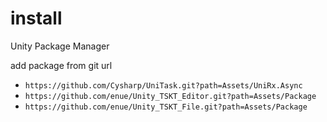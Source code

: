 # install

Unity Package Manager

add package from git url

+ `https://github.com/Cysharp/UniTask.git?path=Assets/UniRx.Async`
+ `https://github.com/enue/Unity_TSKT_Editor.git?path=Assets/Package`
+ `https://github.com/enue/Unity_TSKT_File.git?path=Assets/Package`
